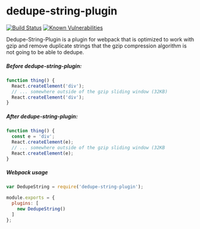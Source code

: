 # dedupe-string-plugin

[![Build Status](https://travis-ci.org/markis/dedupe-string-plugin.svg?branch=master)](https://travis-ci.org/markis/dedupe-string-plugin) [![Known Vulnerabilities](https://snyk.io/test/github/markis/dedupe-string-plugin/badge.svg)](https://snyk.io/test/github/markis/dedupe-string-plugin) 

Dedupe-String-Plugin is a plugin for webpack that is optimized to work with gzip and remove duplicate strings that the gzip compression algorithm is not going to be able to dedupe.

##### Before dedupe-string-plugin:
``` javascript
function thing() {
  React.createElement('div');
  // ... somewhere outside of the gzip sliding window (32KB)
  React.createElement('div');
}
```

##### After dedupe-string-plugin:
``` javascript
function thing() {
  const e = 'div';
  React.createElement(e);
  // ... somewhere outside of the gzip sliding window (32KB
  React.createElement(e);
}
```

##### Webpack usage

``` javascript
var DedupeString = require('dedupe-string-plugin');

module.exports = {
  plugins: [
    new DedupeString()
  ]
};
```
